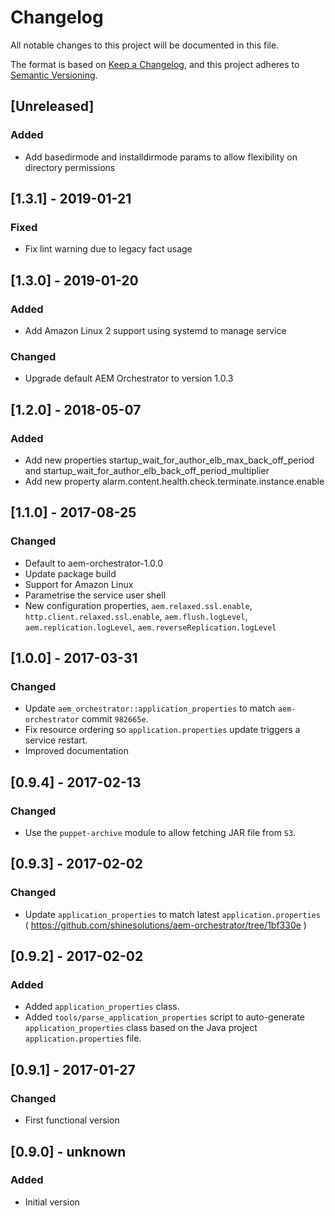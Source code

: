 # Changelog
All notable changes to this project will be documented in this file.

The format is based on [Keep a Changelog](https://keepachangelog.com/en/1.0.0/),
and this project adheres to [Semantic Versioning](https://semver.org/spec/v2.0.0.html).

## [Unreleased]

### Added
- Add basedirmode and installdirmode params to allow flexibility on directory permissions

## [1.3.1] - 2019-01-21

### Fixed
- Fix lint warning due to legacy fact usage

## [1.3.0] - 2019-01-20

### Added
- Add Amazon Linux 2 support using systemd to manage service

### Changed
- Upgrade default AEM Orchestrator to version 1.0.3

## [1.2.0] - 2018-05-07

### Added
- Add new properties startup_wait_for_author_elb_max_back_off_period and startup_wait_for_author_elb_back_off_period_multiplier
- Add new property alarm.content.health.check.terminate.instance.enable

## [1.1.0] - 2017-08-25

### Changed
- Default to aem-orchestrator-1.0.0
- Update package build
- Support for Amazon Linux
- Parametrise the service user shell
- New configuration properties, `aem.relaxed.ssl.enable`, `http.client.relaxed.ssl.enable`, `aem.flush.logLevel`, `aem.replication.logLevel`, `aem.reverseReplication.logLevel`

## [1.0.0] - 2017-03-31

### Changed
- Update `aem_orchestrator::application_properties` to match `aem-orchestrator` commit `982665e`.
- Fix resource ordering so `application.properties` update triggers a service restart.
- Improved documentation

## [0.9.4] - 2017-02-13

### Changed
- Use the `puppet-archive` module to allow fetching JAR file from `S3`.

## [0.9.3] - 2017-02-02

### Changed
- Update `application_properties` to match latest `application.properties` ( https://github.com/shinesolutions/aem-orchestrator/tree/1bf330e )

## [0.9.2] - 2017-02-02

### Added
- Added `application_properties` class.
- Added `tools/parse_application_properties` script to auto-generate `application_properties` class based on the Java project `application.properties` file.

## [0.9.1] - 2017-01-27

### Changed
- First functional version

## [0.9.0] - unknown

### Added
- Initial version
